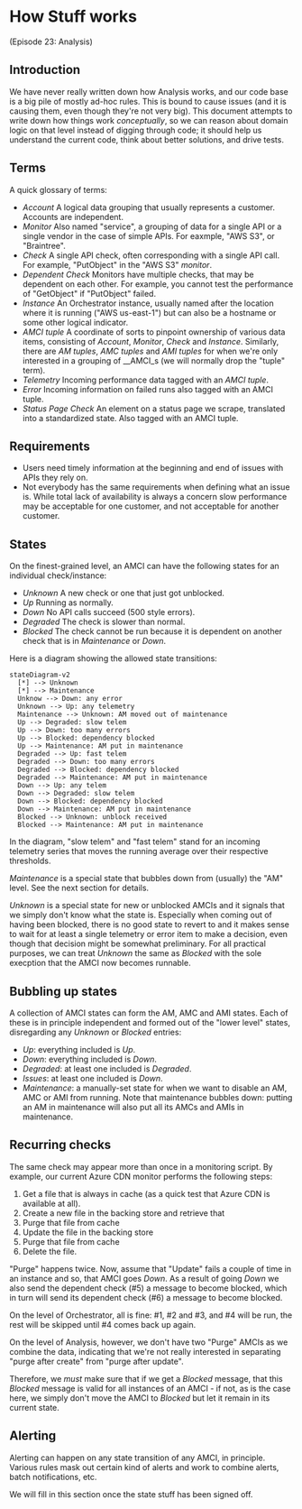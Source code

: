 # How Stuff works

(Episode 23: Analysis)

## Introduction

We have never really written down how Analysis works, and our code base is a big pile of mostly ad-hoc rules. This
is bound to cause issues (and it is causing them, even though they're not very big). This document attempts to write
down how things work _conceptually_, so we can reason about domain logic on that level instead of digging through
code; it should help us understand the current code, think about better solutions, and drive tests.

## Terms

A quick glossary of terms:

* *Account*  A logical data grouping that usually represents a customer. Accounts are independent.
* *Monitor*  Also named "service", a grouping of data for a single API or a single vendor in the case of simple APIs. For eaxmple,
  "AWS S3", or "Braintree".
* *Check*  A single API check, often corresponding with a single API call. For example, "PutObject" in the "AWS S3" _monitor_.
* *Dependent Check*  Monitors have multiple checks, that may be dependent on each other. For example, you cannot test the performance
  of "GetObject" if "PutObject" failed.
* *Instance*  An Orchestrator instance, usually named after the location where it is running ("AWS us-east-1") but can also be a hostname
  or some other logical indicator.
* *AMCI tuple*  A coordinate of sorts to pinpoint ownership of various data items, consisting of _Account_, _Monitor_, _Check_ and
  _Instance_. Similarly, there are *AM tuples*, *AMC tuples* and *AMI tuples* for when we're only interested in a grouping of
  __AMCI_s (we will normally drop the "tuple" term).
* *Telemetry*  Incoming performance data tagged with an _AMCI tuple_.
* *Error*  Incoming information on failed runs also tagged with an AMCI tuple.
* *Status Page Check*  An element on a status page we scrape, translated into a standardized state. Also tagged with an AMCI tuple.

## Requirements

* Users need timely information at the beginning and end of issues with APIs they rely on.
* Not everybody has the same requirements when defining what an issue is. While total lack of availability is always a concern
  slow performance may be acceptable for one customer, and not acceptable for another customer.

## States

On the finest-grained level, an AMCI can have the following states for an individual check/instance:

* _Unknown_  A new check or one that just got unblocked.
* _Up_  Running as normally.
* _Down_  No API calls succeed (500 style errors).
* _Degraded_  The check is slower than normal.
* _Blocked_  The check cannot be run because it is dependent on another check that is in _Maintenance_ or _Down_.

Here is a diagram showing the allowed state transitions:

```mermaid
stateDiagram-v2
  [*] --> Unknown
  [*] --> Maintenance
  Unknow --> Down: any error
  Unknown --> Up: any telemetry
  Maintenance --> Unknown: AM moved out of maintenance
  Up --> Degraded: slow telem
  Up --> Down: too many errors
  Up --> Blocked: dependency blocked
  Up --> Maintenance: AM put in maintenance
  Degraded --> Up: fast telem
  Degraded --> Down: too many errors
  Degraded --> Blocked: dependency blocked
  Degraded --> Maintenance: AM put in maintenance
  Down --> Up: any telem
  Down --> Degraded: slow telem
  Down --> Blocked: dependency blocked
  Down --> Maintenance: AM put in maintenance
  Blocked --> Unknown: unblock received
  Blocked --> Maintenance: AM put in maintenance
```

In the diagram, "slow telem" and "fast telem" stand for an incoming telemetry series that moves the running average over their
respective thresholds.

_Maintenance_ is a special state that bubbles down from (usually) the "AM" level. See the next section for details.

_Unknown_ is a special state for new or unblocked AMCIs and it signals that we simply don't know what the state is. Especially when
coming out of having been blocked, there is no good state to revert to and it makes sense to wait for at least a single telemetry or
error item to make a decision, even though that decision might be somewhat preliminary. For all practical purposes, we can treat
_Unknown_ the same as _Blocked_ with the sole execption that the AMCI now becomes runnable.

## Bubbling up states

A collection of AMCI states can form the AM, AMC and AMI states. Each of these is in principle independent and formed out of
the "lower level" states, disregarding any _Unknown_ or _Blocked_ entries:

* _Up_: everything included is _Up_.
* _Down_: everything included is _Down_.
* _Degraded_: at least one included is _Degraded_.
* _Issues_: at least one included is _Down_.
* _Maintenance_: a manually-set state for when we want to disable an AM, AMC or AMI from running. Note that maintenance bubbles down:
  putting an AM in maintenance will also put all its AMCs and AMIs in maintenance.

## Recurring checks

The same check may appear more than once in a monitoring script. By example, our current Azure CDN monitor performs the following
steps:

1. Get a file that is always in cache (as a quick test that Azure CDN is available at all).
2. Create a new file in the backing store and retrieve that
3. Purge that file from cache
4. Update the file in the backing store
5. Purge that file from cache
6. Delete the file.

"Purge" happens twice. Now, assume that "Update" fails a couple of time in an instance and so, that AMCI goes _Down_. As a result
of going _Down_ we also send the dependent check (#5) a message to become blocked, which in turn will send its dependent check (#6)
a message to become blocked.

On the level of Orchestrator, all is fine: #1, #2 and #3, and #4 will be run, the rest will be skipped until #4 comes back up
again.

On the level of Analysis, however, we don't have two "Purge" AMCIs as we combine the data, indicating that we're not really
interested in separating "purge after create" from "purge after update".

Therefore, we _must_ make sure that if we get a _Blocked_ message, that this _Blocked_ message is valid for all instances of an AMCI -
if not, as is the case here, we simply don't move the AMCI to _Blocked_ but let it remain in its current state.

## Alerting

Alerting can happen on any state transition of any AMCI, in principle. Various rules mask out certain kind of alerts and work to combine alerts, batch notifications, etc.

We will fill in this section once the state stuff has been signed off.
